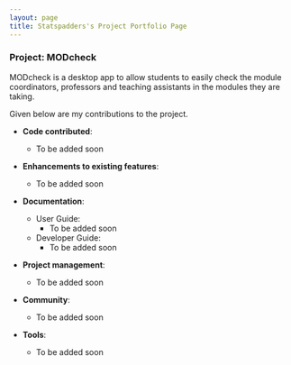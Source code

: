 ```yaml
---
layout: page
title: Statspadders's Project Portfolio Page
---
```


### Project: MODcheck

MODcheck is a desktop app to allow students to easily check the module coordinators, professors and teaching
assistants in the modules they are taking.

Given below are my contributions to the project.

* **Code contributed**:
    * To be added soon

* **Enhancements to existing features**:
    * To be added soon

* **Documentation**:
    * User Guide:
        * To be added soon
    * Developer Guide:
        * To be added soon

* **Project management**:
    * To be added soon

* **Community**:
    * To be added soon

* **Tools**:
    * To be added soon

